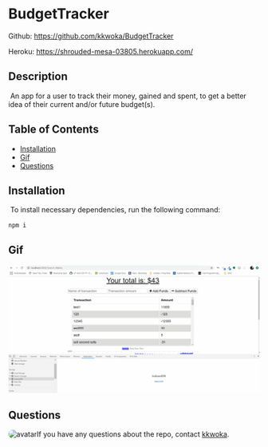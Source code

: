 # BudgetTracker
Github: https://github.com/kkwoka/BudgetTracker

Heroku: https://shrouded-mesa-03805.herokuapp.com/
  ​
  ## Description
  ​
  An app for a user to track their money, gained and spent, to get a better idea of their current and/or future budget(s).
  ​
  ## Table of Contents 
  * [Installation](#installation)
  ​
  * [Gif](#Gif)
  ​  ​
  * [Questions](#questions)
  ​
  
  ## Installation
  ​
  To install necessary dependencies, run the following command:
  ```
  npm i
  ```

  ## Gif
  ![Gif](test3.gif)

 
  ## Questions
  ​
  <img src="https://avatars3.githubusercontent.com/u/57764303?v=4" alt="avatar" style="border-radius: 16px" width="30" />
  ​
  If you have any questions about the repo, contact [kkwoka](https://github.com/kkwoka).